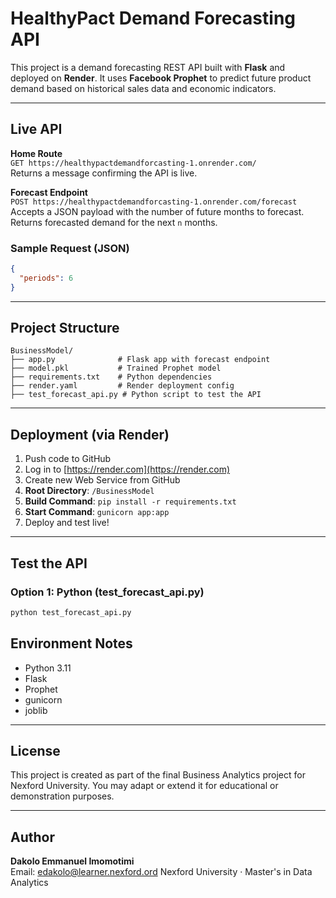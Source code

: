 # HealthyPact Demand Forecasting API

This project is a demand forecasting REST API built with **Flask** and deployed on **Render**. It uses **Facebook Prophet** to predict future product demand based on historical sales data and economic indicators.

---

## Live API

**Home Route**  
`GET https://healthypactdemandforcasting-1.onrender.com/`  
Returns a message confirming the API is live.

**Forecast Endpoint**  
`POST https://healthypactdemandforcasting-1.onrender.com/forecast`  
Accepts a JSON payload with the number of future months to forecast.  
Returns forecasted demand for the next `n` months.

### Sample Request (JSON)
```json
{
  "periods": 6
}
```

---

## Project Structure

```
BusinessModel/
├── app.py              # Flask app with forecast endpoint
├── model.pkl           # Trained Prophet model
├── requirements.txt    # Python dependencies
├── render.yaml         # Render deployment config
├── test_forecast_api.py # Python script to test the API
```

---

## Deployment (via Render)

1. Push code to GitHub
2. Log in to [https://render.com](https://render.com)
3. Create new Web Service from GitHub
4. **Root Directory**: `/BusinessModel`
5. **Build Command**: `pip install -r requirements.txt`
6. **Start Command**: `gunicorn app:app`
7. Deploy and test live!

---

## Test the API

### Option 1: Python (test_forecast_api.py)
```bash
python test_forecast_api.py
```


## Environment Notes

- Python 3.11
- Flask
- Prophet
- gunicorn
- joblib

---

## License

This project is created as part of the final Business Analytics project for Nexford University. You may adapt or extend it for educational or demonstration purposes.

---

## Author

**Dakolo Emmanuel Imomotimi**  
Email: edakolo@learner.nexford.ord 
Nexford University · Master's in Data Analytics